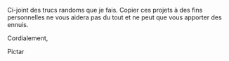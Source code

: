 Ci-joint des trucs randoms que je fais. Copier ces projets à des fins personnelles ne vous aidera pas du tout et ne peut que vous apporter des ennuis.

Cordialement,

Pictar
